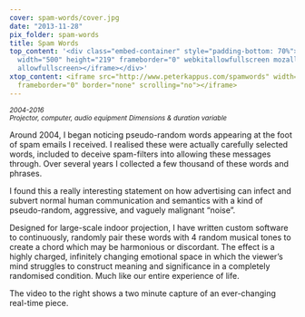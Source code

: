 ```yaml
---
cover: spam-words/cover.jpg
date: "2013-11-28"
pix_folder: spam-words
title: Spam Words
top_content: '<div class="embed-container" style="padding-bottom: 70%"><iframe src="https://player.vimeo.com/video/49510794"
  width="500" height="219" frameborder="0" webkitallowfullscreen mozallowfullscreen
  allowfullscreen></iframe></div>'
xtop_content: <iframe src="http://www.peterkappus.com/spamwords" width="100%" height="500px"
  frameborder="0" border="none" scrolling="no"></iframe>
---
```


<small><i>2004-2016<br>Projector, computer, audio equipment
Dimensions & duration variable</i></small>

Around 2004, I began noticing pseudo-random words appearing at the foot of spam emails I received. I realised these were actually carefully selected words, included to deceive spam-filters into allowing these messages through. Over several years I collected a few thousand of these words and phrases.

I found this a really interesting statement on how advertising can infect and subvert normal human communication and semantics with a kind of pseudo-random, aggressive, and vaguely malignant &#8220;noise&#8221;.

Designed for large-scale indoor projection, I have written custom software to continuously, randomly pair these words with 4 random musical tones to create a chord which may be harmonious or discordant. The effect is a highly charged, infinitely changing emotional space in which the viewer&#8217;s mind struggles to construct meaning and significance in a completely randomised condition. Much like our entire experience of life.

The video to the right shows a two minute capture of an ever-changing real-time piece.
